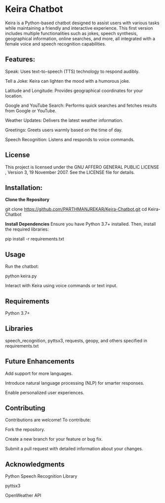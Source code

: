# Keira Chatbot

Keira is a Python-based chatbot designed to assist users with various tasks while maintaining a friendly and interactive experience. This first version includes multiple functionalities such as jokes, speech synthesis, geographical information, online searches, and more, all integrated with a female voice and speech recognition capabilities.

## Features:

Speak: Uses text-to-speech (TTS) technology to respond audibly.

Tell a Joke: Keira can lighten the mood with a humorous joke.

Latitude and Longitude: Provides geographical coordinates for your location.

Google and YouTube Search: Performs quick searches and fetches results from Google or YouTube.

Weather Updates: Delivers the latest weather information.

Greetings: Greets users warmly based on the time of day.

Speech Recognition: Listens and responds to voice commands.

## License

This project is licensed under the  GNU AFFERO GENERAL PUBLIC LICENSE , Version 3, 19 November 2007. 
See the LICENSE file for details.

## Installation:

**Clone the Repository**

git clone https://github.com/PARTHMANJREKAR/Keira-Chatbot.git
cd Keira-Chatbot

**Install Dependencies**
Ensure you have Python 3.7+ installed. Then, install the required libraries:

pip install -r requirements.txt

## Usage

Run the chatbot:

python keira.py

Interact with Keira using voice commands or text input.

## Requirements

Python 3.7+

## Libraries

speech_recognition, pyttsx3, requests, geopy, and others specified in requirements.txt

## Future Enhancements

Add support for more languages.

Introduce natural language processing (NLP) for smarter responses.

Enable personalized user experiences.

## Contributing

Contributions are welcome! To contribute:

Fork the repository.

Create a new branch for your feature or bug fix.

Submit a pull request with detailed information about your changes.

## Acknowledgments

Python Speech Recognition Library

pyttsx3

OpenWeather API

